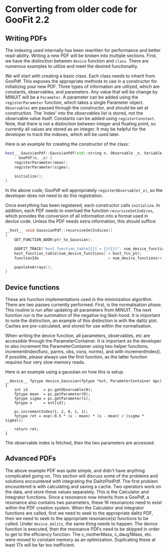 # Converting from older code for GooFit 2.2

## Writing PDFs

The indexing used internally has been rewritten for performance and better read-ability.  Writing a new PDF will be broken into multiple sections.  First, we have the distinction between `device` function and `class`.  There are numerous examples to utilize and meet the desired functionality.

We will start with creating a basic class.  Each class needs to inherit from GooPdf.  This exposes the appropriate methods to use in a constructor for initializing your new PDF.  Three types of information are utilized, which are constants, observables, and parameters.  Any value that will be change by MINUIT will be a `Parameter`.  A parameter can be added using the `registerParameter` function, which takes a single Parameter object.  `Observables` are passed through the constructor, and should be set at construction.  The 'index' into the observables list is stored, not the observable value itself.  Constants can be added using `registerConstant`.  Note, that there is not a distinction between integer and floating point, so currently all values are stored as an integer.  It may be helpful for the developer to track the indexes, which will be used later.

Here is an example for creating the constructor of the class:

```cpp
host__ GaussianPdf::GaussianPdf(std::string n, Observable _x, Variable mean, Variable sigma)
    : GooPdf(n, _x) {
    registerParameter(mean);
    registerParameter(sigma);

    initialize();
}

```

In the above code, GooPdf will appropriately `registerObservable(_x)`, so the developer does not need to do this registration.

Once everything has been registered, each constructor calls `initialize`.  In addition, each PDF needs to overload the function `recursiveSetIndices`, which provides the conversion of all information into a format used in device code.  Unless the PDF needs extra information, this should suffice:

```cpp
__host__ void GaussianPdf::recursiveSetIndices() 
{
    GET_FUNCTION_ADDR(ptr_to_Gaussian);

    GOOFIT_TRACE("host_function_table[{}] = {}({})", num_device_functions, getName(), "ptr_to_Gaussian");
    host_function_table[num_device_functions] = host_fcn_ptr;
    functionIdx                               = num_device_functions++;

    populateArrays();
}

```

## Device functions

These are function implementations used in the minimization algorithm.  There are two passes currently performed.  First, is the normalisation phase.  This routine is run after updating all parameters from MINUIT.  The next function run is the summation of the negative log likeli-hood.  It is important to note the distinction, an example of this distinction is with the dalitz plot.  Caches are pre-calculated, and stored for use within the normalisation.

When writing the device function, all parameters, observables, etc are accessible through the ParameterContainer.  It is important as the developer to also increment the ParameterContainer using two helper functions, incrementIndex(func, parms, obs, cons, norms), and with incrementIndex().  If possible, please always use the first function, as the latter function requires four very slow memory reads.

Here is an example using a gaussian on how this is setup.

```
__device__ fptype device_Gaussian(fptype *evt, ParameterContainer &pc) {
    int id       = pc.getObservable(0);
    fptype mean  = pc.getParameter(0);
    fptype sigma = pc.getParameter(1);
    fptype x     = evt[id];

    pc.incrementIndex(1, 2, 0, 1, 1);
    fptype ret = exp(-0.5 * (x - mean) * (x - mean) / (sigma * sigma));

    return ret;
}
```

The observable index is fetched, then the two parameters are accessed.  


## Advanced PDFs

The above example PDF was quite simple, and didn't have anything complicated going on.  This section will discuss some of the problems and solutions encountered with integrating the DalitzPlotPdf.  The first problem encountered is with calculating and saving a cache.  Two operators work on the data, and store these values separately.  This is the Calculator and Integrator functions.  Since a resonance now inherits from a GooPdf, a resonance also contains two parameters, these 16 resonances need to exist within the PDF creation system.  When the Calculator and integrator functions are called, first we need to seek to the appropriate dalitz PDF, then we need to seek to the appropriate resonance(s) functions to be called.  Under `device_dalitz`, the same thing needs to happen.  The device function is executed, then the resonance PDFs need to be skipped in order to get to the efficiency function.  The c_motherMass, c_daug1Mass, etc. were moved to constant memory as an optimization.  Duplicating these at least 17x will be far too inefficient.


